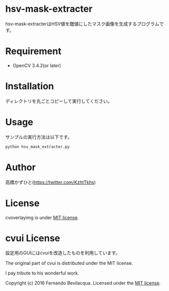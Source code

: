 # hsv-mask-extracter
 hsv-mask-extracterはHSV値を閾値にしたマスク画像を生成するプログラムです。
 
# Requirement
 
* OpenCV 3.4.2(or later)
 
# Installation
 
ディレクトリを丸ごとコピーして実行してください。
 
# Usage
 
サンプルの実行方法は以下です。
 
```bash
python hsv_mask_extracter.py
```

# Author
高橋かずひと(https://twitter.com/KzhtTkhs)
 
# License 
cvoverlayimg is under [MIT license](https://en.wikipedia.org/wiki/MIT_License).

# cvui License

設定用のGUIにはcvuiを改造したものを利用しています。

The original part of cvui is distributed under the MIT license.

I pay tribute to his wonderful work.

Copyright (c) 2016 Fernando Bevilacqua. Licensed under the [MIT license](LICENSE.md).

